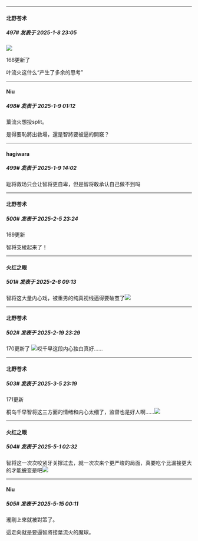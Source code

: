 ﻿
*****

####  北野苍术  
##### 497#       发表于 2025-1-8 23:05

<img src="https://static.saraba1st.com/image/smiley/face2017/037.png" referrerpolicy="no-referrer">

168更新了

叶流火这什么“产生了多余的思考”


*****

####  Niu  
##### 498#       发表于 2025-1-9 01:12

葉流火想投split。

是得要恥將出救場，還是智將要被逼的開竅？


*****

####  hagiwara  
##### 499#       发表于 2025-1-9 14:02

耻将救场只会让智将更自卑，但是智将敢承认自己做不到吗

*****

####  北野苍术  
##### 500#       发表于 2025-2-5 23:24

169更新

智将支棱起来了！


*****

####  火红之眼  
##### 501#       发表于 2025-2-6 09:13

智将这大量内心戏，被重男的纯真视线逼得要破茧了<img src="https://static.saraba1st.com/image/smiley/face2017/072.png" referrerpolicy="no-referrer">

*****

####  北野苍术  
##### 502#       发表于 2025-2-19 23:29

170更新了
<img src="https://static.saraba1st.com/image/smiley/face2017/139.png" referrerpolicy="no-referrer">哎千早这段内心独白真好……

*****

####  北野苍术  
##### 503#       发表于 2025-3-5 23:19

171更新

桐岛千早智将这三方面的情绪和内心太细了，监督也是好人啊……<img src="https://static.saraba1st.com/image/smiley/face2017/139.png" referrerpolicy="no-referrer">

*****

####  火红之眼  
##### 504#       发表于 2025-5-1 02:32

智将这一次次咬紧牙关撑过去，就一次次来个更严峻的局面，真要吃个比漏接更大的才能蜕变是吧<img src="https://static.stage1st.com/image/smiley/face2017/003.png" referrerpolicy="no-referrer">

*****

####  Niu  
##### 505#       发表于 2025-5-15 00:11

瀧剛上來就被對策了。

這走向就是要逼智將接葉流火的魔球。

